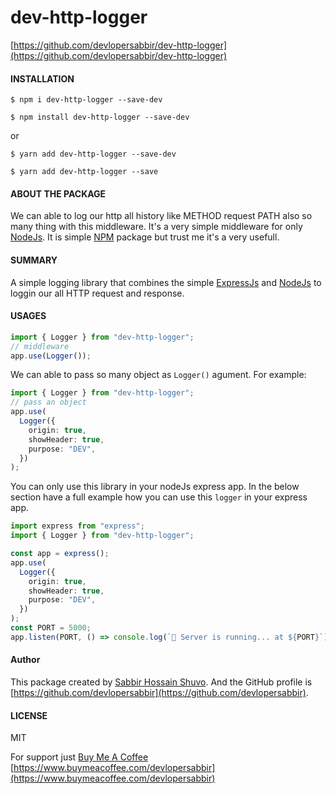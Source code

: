 # dev-http-logger

[https://github.com/devlopersabbir/dev-http-logger](https://github.com/devlopersabbir/dev-http-logger)

#### INSTALLATION

```console
$ npm i dev-http-logger --save-dev
```

```console
$ npm install dev-http-logger --save-dev
```

or

```console
$ yarn add dev-http-logger --save-dev
```

```console
$ yarn add dev-http-logger --save
```

#### ABOUT THE PACKAGE

We can able to log our http all history like METHOD request PATH also so many thing with this middleware. It's a very simple middleware for only [NodeJs](https://nodejs.org/en). It is simple [NPM](https://www.npmjs.com/) package but trust me it's a very usefull.

#### SUMMARY

A simple logging library that combines the simple [ExpressJs](https://expressjs.com/) and [NodeJs](https//nodejs.org/en) to loggin our all HTTP request and response.

#### USAGES

```ts
import { Logger } from "dev-http-logger";
// middleware
app.use(Logger());
```

We can able to pass so many object as `Logger()` agument.
For example:

```ts
import { Logger } from "dev-http-logger";
// pass an object
app.use(
  Logger({
    origin: true,
    showHeader: true,
    purpose: "DEV",
  })
);
```

You can only use this library in your nodeJs express app.
In the below section have a full example how you can use this `logger` in your express app.

```ts
import express from "express";
import { Logger } from "dev-http-logger";

const app = express();
app.use(
  Logger({
    origin: true,
    showHeader: true,
    purpose: "DEV",
  })
);
const PORT = 5000;
app.listen(PORT, () => console.log(`🚀 Server is running... at ${PORT}`));
```

#### Author

This package created by [Sabbir Hossain Shuvo](https://www.showwcase.com/devlopersabbir). And the GitHub profile is [https://github.com/devlopersabbir](https://github.com/devlopersabbir).

#### LICENSE

MIT

For support just [Buy Me A Coffee](https://www.buymeacoffee.com/devlopersabbir)
[https://www.buymeacoffee.com/devlopersabbir](https://www.buymeacoffee.com/devlopersabbir)
